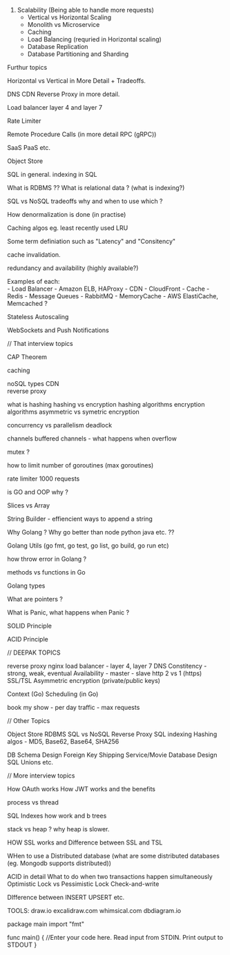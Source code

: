 1. Scalability (Being able to handle more requests)
    - Vertical vs Horizontal Scaling 
    - Monolith vs Microservice
    - Caching 
    - Load Balancing (requried in Horizontal scaling)
    - Database Replication 
    - Database Partitioning and Sharding


Furthur topics 

Horizontal vs Vertical in More Detail + Tradeoffs. 

DNS CDN Reverse Proxy in more detail.

Load balancer layer 4 and layer 7 

Rate Limiter 

Remote Procedure Calls (in more detail RPC (gRPC))

SaaS PaaS etc. 

Object Store 

SQL in general. indexing in SQL 

What is RDBMS ?? What is relational data ? (what is indexing?)

SQL vs NoSQL tradeoffs why and when to use which ?

How denormalization is done (in practise)

Caching algos eg. least recently used LRU

Some term definiation such as "Latency" and "Consitency"

cache invalidation.

redundancy and availability (highly available?)

Examples of each:   
    - Load Balancer - Amazon ELB, HAProxy 
    - CDN - CloudFront 
    - Cache - Redis 
    - Message Queues - RabbitMQ
    - MemoryCache - AWS ElastiCache, Memcached ?

Stateless Autoscaling

WebSockets and Push Notifications


// That interview topics 

CAP Theorem

caching 

noSQL types 
CDN  
reverse proxy 

what is hashing 
hashing vs encryption 
hashing algorithms 
encryption algorithms 
asymmetric vs symetric encryption 

concurrency vs parallelism 
deadlock 

channels 
buffered channels - what happens when overflow 

mutex ?

how to limit number of goroutines (max goroutines)

rate limiter 1000 requests 

is GO and OOP why ?

Slices vs Array 

String Builder - effiencient ways to append a string

Why Golang ? Why go better than node python java etc. ??

Golang Utils (go fmt, go test, go list, go build, go run etc)

how throw error in Golang ?

methods vs functions in Go 

Golang types 

What are pointers ? 

What is Panic, what happens when Panic ?

SOLID Principle 

ACID Principle

// DEEPAK TOPICS 

reverse proxy 
nginx 
load balancer - layer 4, layer 7 
DNS 
Constitency - strong, weak, eventual 
Availability - master - slave 
http 2 vs 1 (https)
SSL/TSL 
Asymmetric encryption (private/public keys)

Context (Go)
Scheduling (in Go)

book my show - per day traffic - max requests

// Other Topics 

Object Store 
RDBMS 
SQL vs NoSQL 
Reverse Proxy 
SQL indexing 
Hashing algos - MD5, Base62, Base64, SHA256


DB Schema Design 
Foreign Key 
Shipping Service/Movie Database Design 
SQL Unions etc. 

// More interview topics 

How OAuth works 
How JWT works and the benefits 

process vs thread 

SQL Indexes how work and b trees 

stack vs heap ? why heap is slower. 

HOW SSL works and Difference between SSL and TSL 

WHen to use a Distributed database (what are some distributed databases (eg. Mongodb supports distributed))

ACID in detail 
What to do when two transactions happen simultaneously 
Optimistic Lock vs Pessimistic Lock 
Check-and-write 


DIfference between INSERT UPSERT etc. 

TOOLS: 
    draw.io 
    excalidraw.com
    whimsical.com
    dbdiagram.io


package main
import "fmt"

func main() {
	//Enter your code here. Read input from STDIN. Print output to STDOUT
}